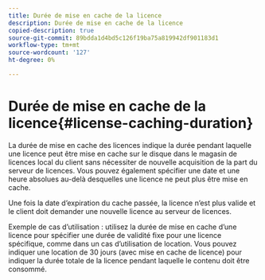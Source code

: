 ```yaml
---
title: Durée de mise en cache de la licence
description: Durée de mise en cache de la licence
copied-description: true
source-git-commit: 89bdda1d4bd5c126f19ba75a819942df901183d1
workflow-type: tm+mt
source-wordcount: '127'
ht-degree: 0%

---
```



# Durée de mise en cache de la licence{#license-caching-duration}

La durée de mise en cache des licences indique la durée pendant laquelle une licence peut être mise en cache sur le disque dans le magasin de licences local du client sans nécessiter de nouvelle acquisition de la part du serveur de licences. Vous pouvez également spécifier une date et une heure absolues au-delà desquelles une licence ne peut plus être mise en cache.

Une fois la date d’expiration du cache passée, la licence n’est plus valide et le client doit demander une nouvelle licence au serveur de licences.

Exemple de cas d’utilisation : utilisez la durée de mise en cache d’une licence pour spécifier une durée de validité fixe pour une licence spécifique, comme dans un cas d’utilisation de location. Vous pouvez indiquer une location de 30 jours (avec mise en cache de licence) pour indiquer la durée totale de la licence pendant laquelle le contenu doit être consommé.
